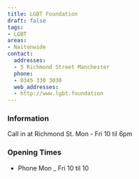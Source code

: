 ```yaml
---
title: LGBT Foundation
draft: false
tags:
- LGBT
areas:
- Naitonwide
contact:
  addresses:
  - 5 Richmond Street Manchester
  phone:
  - 0345 330 3030
  web_addresses:
  - http://www.lgbt.foundation
---
```


### Information
Call in at Richmond St.  Mon - Fri   10 til 6pm

### Opening Times
* Phone Mon _ Fri  10 til 10